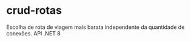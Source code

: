 # crud-rotas
Escolha de rota de viagem mais barata independente da quantidade de conexões.
API .NET 8
